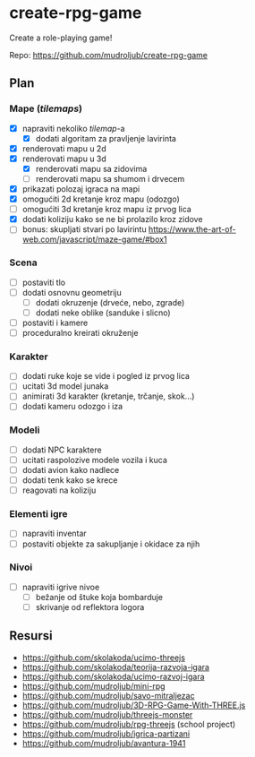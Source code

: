 # create-rpg-game

Create a role-playing game!

Repo: https://github.com/mudroljub/create-rpg-game

## Plan

### Mape (*tilemaps*)

- [x] napraviti nekoliko *tilemap*-a
  - [x] dodati algoritam za pravljenje lavirinta
- [x] renderovati mapu u 2d
- [x] renderovati mapu u 3d
  - [x] renderovati mapu sa zidovima
  - [ ] renderovati mapu sa shumom i drvecem
- [x] prikazati polozaj igraca na mapi
- [x] omogućiti 2d kretanje kroz mapu (odozgo)
- [ ] omogućiti 3d kretanje kroz mapu iz prvog lica
- [x] dodati koliziju kako se ne bi prolazilo kroz zidove
- [ ] bonus: skupljati stvari po lavirintu https://www.the-art-of-web.com/javascript/maze-game/#box1

### Scena

- [ ] postaviti tlo
- [ ] dodati osnovnu geometriju
  - [ ] dodati okruzenje (drveće, nebo, zgrade)
  - [ ] dodati neke oblike (sanduke i slicno)
- [ ] postaviti i kamere
- [ ] proceduralno kreirati okruženje

### Karakter

- [ ] dodati ruke koje se vide i pogled iz prvog lica
- [ ] ucitati 3d model junaka
- [ ] animirati 3d karakter (kretanje, trčanje, skok...)
- [ ] dodati kameru odozgo i iza

### Modeli

- [ ] dodati NPC karaktere
- [ ] ucitati raspolozive modele vozila i kuca
- [ ] dodati avion kako nadlece
- [ ] dodati tenk kako se krece
- [ ] reagovati na koliziju

### Elementi igre

- [ ] napraviti inventar
- [ ] postaviti objekte za sakupljanje i okidace za njih

### Nivoi

- [ ] napraviti igrive nivoe
  - [ ] bežanje od štuke koja bombarduje
  - [ ] skrivanje od reflektora logora

## Resursi

- https://github.com/skolakoda/ucimo-threejs
- https://github.com/skolakoda/teorija-razvoja-igara
- https://github.com/skolakoda/ucimo-razvoj-igara
- https://github.com/mudroljub/mini-rpg
- https://github.com/mudroljub/savo-mitraljezac
- https://github.com/mudroljub/3D-RPG-Game-With-THREE.js
- https://github.com/mudroljub/threejs-monster
- https://github.com/mudroljub/rpg-threejs (school project)
- https://github.com/mudroljub/igrica-partizani
- https://github.com/mudroljub/avantura-1941
